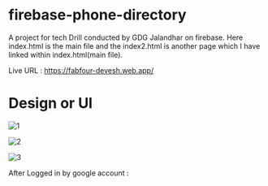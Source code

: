 # firebase-phone-directory
A project for tech Drill conducted by GDG Jalandhar on firebase. 
Here index.html is the main file and the index2.html is another page which I have linked within index.html(main file).  


Live URL : https://fabfour-devesh.web.app/

# Design or UI

![1](https://user-images.githubusercontent.com/72290650/121766722-bd251880-cb71-11eb-9b63-85f775085047.png)

![2](https://user-images.githubusercontent.com/72290650/121766757-ec3b8a00-cb71-11eb-8b29-c7642c82ceae.png)

![3](https://user-images.githubusercontent.com/72290650/121766805-2442cd00-cb72-11eb-931b-33236ffb38a3.png)

After Logged in by google account : 
